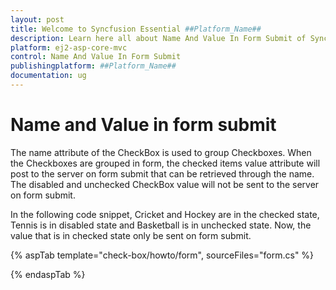 ```yaml
---
layout: post
title: Welcome to Syncfusion Essential ##Platform_Name##
description: Learn here all about Name And Value In Form Submit of Syncfusion Essential ##Platform_Name## widgets based on HTML5 and jQuery.
platform: ej2-asp-core-mvc
control: Name And Value In Form Submit
publishingplatform: ##Platform_Name##
documentation: ug
---
```



# Name and Value in form submit

The name attribute of the CheckBox is used to group Checkboxes. When the Checkboxes are grouped in form, the checked items value attribute
will post to the server on form submit that can be retrieved through the name. The disabled and unchecked CheckBox
value will not be sent to the server on form submit.

In the following code snippet, Cricket and Hockey are in the checked state, Tennis is in disabled state and Basketball is in unchecked state.
Now, the value that is in checked state only be sent on form submit.

{% aspTab template="check-box/howto/form", sourceFiles="form.cs" %}

{% endaspTab %}
